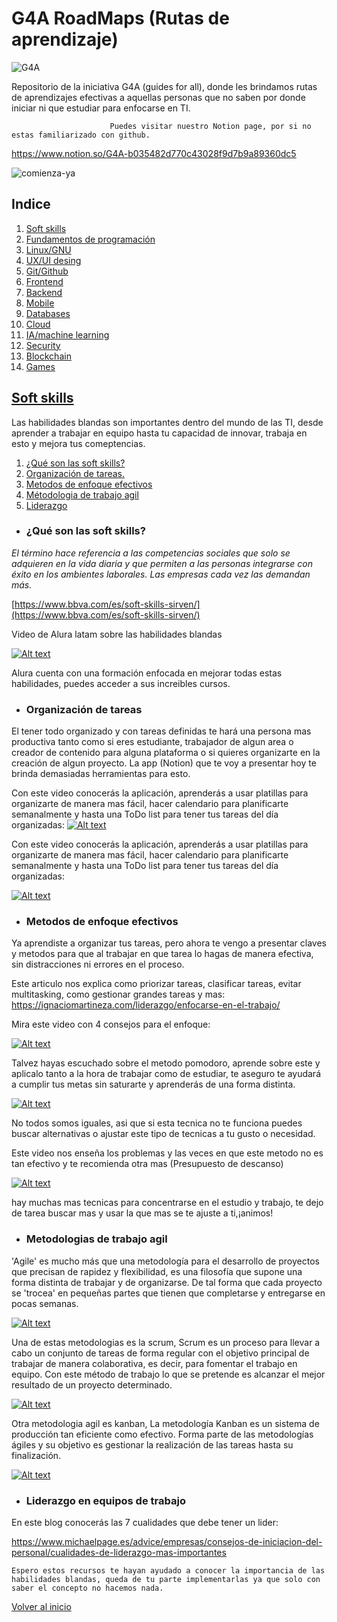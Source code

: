 
# G4A RoadMaps (Rutas de aprendizaje)
   ![G4A](https://user-images.githubusercontent.com/71718050/147476463-5cc43815-01d0-4283-a2cb-9de5fdfc4462.png)

Repositorio de la iniciativa G4A (guides for all), donde les brindamos rutas de aprendizajes efectivas a aquellas personas que no saben por donde iniciar ni que estudiar para enfocarse en TI.

                          Puedes visitar nuestro Notion page, por si no estas familiarizado con github. 
   https://www.notion.so/G4A-b035482d770c43028f9d7b9a89360dc5
   

   
   
![comienza-ya](https://user-images.githubusercontent.com/71718050/147476946-fac644e1-c70b-4a90-aefa-967c0c86ae47.png)


<h2 id="indice">Indice</h2>

1. <a href="#SF">Soft skills</a>
2. <a href="#uno">Fundamentos de programación</a>
3. <a href="#uno">Linux/GNU</a>
4. <a href="#uno">UX/UI desing</a>
5. <a href="#uno">Git/Github</a>
6. <a href="#uno">Frontend</a>
7. <a href="#uno">Backend</a>
8. <a href="#uno">Mobile</a>
9. <a href="#uno">Databases</a>
10. <a href="#uno">Cloud</a>
11. <a href="#uno">IA/machine learning</a>
12. <a href="#uno">Security</a>
13. <a href="#uno">Blockchain</a>
14. <a href="#uno">Games</a>


<a href="#indice"><h2 id="SF">Soft skills</h2></a>
<p>Las habilidades blandas son importantes dentro del mundo de las TI, desde aprender a trabajar en equipo hasta tu capacidad de innovar, trabaja en esto y mejora tus comeptencias.</p>

1. <a href="#que-son-las-soft-skills">¿Qué son las soft skills?</a>
2. <a href="#organizacion-de-tareas">Organización de tareas.</a>
3. <a href="#metodos-de-enfoque-efectivos">Metodos de enfoque efectivos</a>
4. <a href="#metodologia-de-trabajo-agil">Métodologia de trabajo agil</a>
5. <a href="#liderazgo">Liderazgo</a>



- <h3 id="que-son-las-soft-skills">¿Qué son las soft skills?</h3>

*El término hace referencia a las competencias sociales que solo se adquieren en la vida diaria y que permiten a las personas integrarse con éxito en los ambientes laborales. Las empresas cada vez las demandan más.*

[https://www.bbva.com/es/soft-skills-sirven/](https://www.bbva.com/es/soft-skills-sirven/)

Video de Alura latam sobre las habilidades blandas

[![Alt text](https://img.youtube.com/vi/vhwspfvI52k/0.jpg)](https://www.youtube.com/watch?v=vhwspfvI52k)


Alura cuenta con una formación enfocada en mejorar todas estas habilidades, puedes acceder a sus increibles cursos.


- <h3 id="organizacion-de-tareas">Organización de tareas</h3>
El tener todo organizado y con tareas definidas te hará una persona mas productiva tanto como si eres estudiante, trabajador de algun area o creador de contenido para alguna plataforma o si quieres organizarte en la creación de algun proyecto. La app (Notion) que te voy a presentar hoy te brinda demasiadas herramientas para esto.

Con este video conocerás la aplicación, aprenderás a usar platillas para organizarte de manera mas fácil, hacer calendario para planificarte semanalmente y hasta una ToDo list para tener tus tareas del día organizadas: 
[![Alt text](https://img.youtube.com/vi/fiSuzG09Vjk/0.jpg)](https://www.youtube.com/watch?v=fiSuzG09Vjk)

Con este video conocerás la aplicación, aprenderás a usar platillas para organizarte de manera mas fácil, hacer calendario para planificarte semanalmente y hasta una ToDo list para tener tus tareas del día organizadas: 

[![Alt text](https://img.youtube.com/vi/IAb-OVJoywM/0.jpg)](https://www.youtube.com/watch?v=IAb-OVJoywM)


- <h3 id="metodos-de-enfoque-efectivos">Metodos de enfoque efectivos</h3>
Ya aprendiste a organizar tus tareas, pero ahora te vengo a presentar claves y metodos para que al trabajar en que tarea lo hagas de manera efectiva, sin distracciones ni errores en el proceso.

Este articulo nos explica como priorizar tareas, clasificar tareas, evitar multitasking, como gestionar grandes tareas y mas: https://ignaciomartineza.com/liderazgo/enfocarse-en-el-trabajo/

Mira este video con 4 consejos para el enfoque:

[![Alt text](https://img.youtube.com/vi/-P50XuOun3U/0.jpg)](https://www.youtube.com/watch?v=-P50XuOun3U)

Talvez hayas escuchado sobre el metodo pomodoro, aprende sobre este y aplicalo tanto a la hora de trabajar como de estudiar, te aseguro te ayudará a cumplir tus metas sin saturarte y aprenderás de una forma distinta.

[![Alt text](https://img.youtube.com/vi/Q2I96FgZUHA/0.jpg)](https://www.youtube.com/watch?v=Q2I96FgZUHA)

No todos somos iguales, asi que si esta tecnica no te funciona puedes buscar alternativas o ajustar este tipo de tecnicas a tu gusto o necesidad.

Este video nos enseña los problemas y las veces en que este metodo no es tan efectivo y te recomienda otra mas (Presupuesto de descanso)


[![Alt text](https://img.youtube.com/vi/VTon5ihf-kw/0.jpg)](https://www.youtube.com/watch?v=VTon5ihf-kw)


hay muchas mas tecnicas para concentrarse en el estudio y trabajo, te dejo de tarea buscar mas y usar la que mas se te ajuste a ti,¡animos!


- <h3 id="metodologias-de-trabajo.agil">Metodologias de trabajo agil</h3>
'Agile' es mucho más que una metodología para el desarrollo de proyectos que precisan de rapidez y flexibilidad, es una filosofía que supone una forma distinta de trabajar y de organizarse. De tal forma que cada proyecto se 'trocea' en pequeñas partes que tienen que completarse y entregarse en pocas semanas.


[![Alt text](https://img.youtube.com/vi/p-8GUXCZT9s/0.jpg)](https://www.youtube.com/watch?v=p-8GUXCZT9s)

Una de estas metodologias es la scrum, Scrum es un proceso para llevar a cabo un conjunto de tareas de forma regular con el objetivo principal de trabajar de manera colaborativa, es decir, para fomentar el trabajo en equipo. Con este método de trabajo lo que se pretende es alcanzar el mejor resultado de un proyecto determinado.


[![Alt text](https://img.youtube.com/vi/HhC75IonpOU/0.jpg)](https://www.youtube.com/watch?v=HhC75IonpOU)

Otra metodologia agil es kanban, La metodología Kanban es un sistema de producción tan eficiente como efectivo. Forma parte de las metodologías ágiles y su objetivo es gestionar la realización de las tareas hasta su finalización.


[![Alt text](https://img.youtube.com/vi/1KwoFHRO6us/0.jpg)](https://www.youtube.com/watch?v=1KwoFHRO6us)

- <h3 id="liderazgo">Liderazgo en equipos de trabajo</h3>
En este blog conocerás las 7 cualidades que debe tener un lider:

https://www.michaelpage.es/advice/empresas/consejos-de-iniciacion-del-personal/cualidades-de-liderazgo-mas-importantes

`Espero estos recursos te hayan ayudado a conocer la importancia de las habilidades blandas, queda de tu parte implementarlas ya que solo con saber el concepto no hacemos nada.`

<a href="#SF">Volver al inicio</a>
